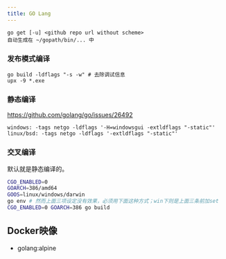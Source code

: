 ```yaml
---
title: GO Lang
---
```


```
go get [-u] <github repo url without scheme>
自动生成在 ~/gopath/bin/... 中
```

### 发布模式编译

```
go build -ldflags "-s -w" # 去除调试信息
upx -9 *.exe
```

### 静态编译

https://github.com/golang/go/issues/26492

```
windows: -tags netgo -ldflags '-H=windowsgui -extldflags "-static"'
linux/bsd: -tags netgo -ldflags '-extldflags "-static"'
```

### 交叉编译

默认就是静态编译的。

```bash
CGO_ENABLED=0
GOARCH=386/amd64
GOOS=linux/windows/darwin
go env # 然而上面三项设定没有效果，必须用下面这种方式；win下则是上面三条前加set
CGO_ENABLED=0 GOARCH=386 go build
```

## Docker映像

* golang:alpine

